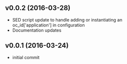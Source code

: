 v0.0.2 (2016-03-28)
-------------------
- SED script update to handle adding or instantiating an oc_id['application'] in configuration
- Documentation updates

v0.0.1 (2016-03-24)
-------------------
- initial commit

